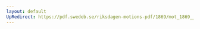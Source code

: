 ```yaml
---
layout: default
UpRedirect: https://pdf.swedeb.se/riksdagen-motions-pdf/1869/mot_1869__ak__00123.pdf
---
```

